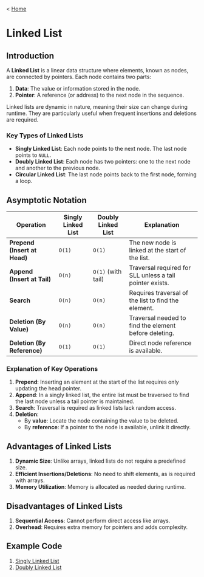 < [Home](/README.md)

# Linked List

## Introduction

A **Linked List** is a linear data structure where elements, known as nodes, are connected by pointers. Each node contains two parts:
1. **Data**: The value or information stored in the node.
2. **Pointer**: A reference (or address) to the next node in the sequence.

Linked lists are dynamic in nature, meaning their size can change during runtime. They are particularly useful when frequent insertions and deletions are required.

### Key Types of Linked Lists
- **Singly Linked List**: Each node points to the next node. The last node points to `NULL`.
- **Doubly Linked List**: Each node has two pointers: one to the next node and another to the previous node.
- **Circular Linked List**: The last node points back to the first node, forming a loop.

## Asymptotic Notation

| Operation                  | Singly Linked List | Doubly Linked List | Explanation                                                |
|----------------------------|--------------------|--------------------|------------------------------------------------------------|
| **Prepend (Insert at Head)** | `O(1)`             | `O(1)`             | The new node is linked at the start of the list.           |
| **Append (Insert at Tail)** | `O(n)`             | `O(1)` (with tail) | Traversal required for SLL unless a tail pointer exists.   |
| **Search**                  | `O(n)`             | `O(n)`             | Requires traversal of the list to find the element.        |
| **Deletion (By Value)**     | `O(n)`             | `O(n)`             | Traversal needed to find the element before deleting.      |
| **Deletion (By Reference)** | `O(1)`             | `O(1)`             | Direct node reference is available.                       |

### Explanation of Key Operations
1. **Prepend**: Inserting an element at the start of the list requires only updating the head pointer.
2. **Append**: In a singly linked list, the entire list must be traversed to find the last node unless a tail pointer is maintained.
3. **Search**: Traversal is required as linked lists lack random access.
4. **Deletion**:
   - By **value**: Locate the node containing the value to be deleted.
   - By **reference**: If a pointer to the node is available, unlink it directly.

## Advantages of Linked Lists
1. **Dynamic Size**: Unlike arrays, linked lists do not require a predefined size.
2. **Efficient Insertions/Deletions**: No need to shift elements, as is required with arrays.
3. **Memory Utilization**: Memory is allocated as needed during runtime.

## Disadvantages of Linked Lists
1. **Sequential Access**: Cannot perform direct access like arrays.
2. **Overhead**: Requires extra memory for pointers and adds complexity.

## Example Code

1. [Singly Linked List](/data_structures/linked_list/singly.c)
2. [Doubly Linked List](/data_structures/linked_list/doubly.c)